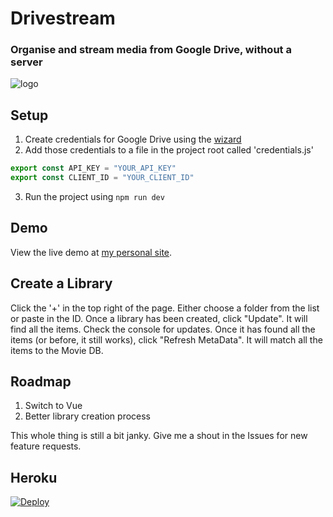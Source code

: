 # Drivestream

### Organise and stream media from Google Drive, without a server

![logo](https://twistedcore.co.uk/img/portfolio/drivestream.jpg)

## Setup

1. Create credentials for Google Drive using the [wizard](https://developers.google.com/drive/api/v3/quickstart/js)
2. Add those credentials to a file in the project root called 'credentials.js'

```javascript
export const API_KEY = "YOUR_API_KEY"
export const CLIENT_ID = "YOUR_CLIENT_ID"
```

3. Run the project using `npm run dev`

## Demo

View the live demo at [my personal site](https://twistedcore.co.uk/drivestream).

## Create a Library

Click the '+' in the top right of the page. Either choose a folder from the list or paste in the ID.
Once a library has been created, click "Update". It will find all the items. Check the console for updates.
Once it has found all the items (or before, it still works), click "Refresh MetaData". It will match all the items to the Movie DB.

## Roadmap

1. Switch to Vue
2. Better library creation process

This whole thing is still a bit janky. Give me a shout in the Issues for new feature requests.

## Heroku
[![Deploy](https://www.herokucdn.com/deploy/button.svg)](https://heroku.com/deploy?template=https://github.com/iaman1998/drivestream/tree/master)

